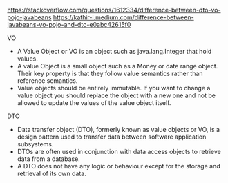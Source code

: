 https://stackoverflow.com/questions/1612334/difference-between-dto-vo-pojo-javabeans
https://kathir-i.medium.com/difference-between-javabeans-vo-pojo-and-dto-e0abc42615f0

VO
- A Value Object or VO is an object such as java.lang.Integer that hold values.
- A value Object is a small object such as a Money or date range object. Their key property is that they follow value semantics rather than reference semantics.
- Value objects should be entirely immutable. If you want to change a value object you should replace the object with a new one and not be allowed to update the values of the value object itself.


DTO
- Data transfer object (DTO), formerly known as value objects or VO, is a design pattern used to transfer data between software application subsystems.
- DTOs are often used in conjunction with data access objects to retrieve data from a database.
- A DTO does not have any logic or behaviour except for the storage and retrieval of its own data.
